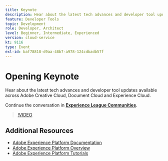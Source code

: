 ```yaml
---
title: Keynote
description: Hear about the latest tech advances and developer tool updates available across Adobe Creative Cloud, Document Cloud and Experience Cloud.
feature: Developer Tools
topic: Development
role: Developer, Architect
level: Beginner, Intermediate, Experienced
version: cloud-service
kt: 9116
type: Event
exl-id: baf78818-d9aa-48b7-a978-124cdbadb57f
---
```

# Opening Keynote

Hear about the latest tech advances and developer tool updates available across Adobe Creative Cloud, Document Cloud and Experience Cloud. 

Continue the conversation in **[Experience League Communities](https://adobe.ly/3F2g1ym)**.

>[!VIDEO](https://video.tv.adobe.com/v/337490/?quality=12&learn=on&hidetitle=true)

## Additional Resources

- [Adobe Experience Platform Documentation](https://experienceleague.adobe.com/docs/experience-platform.html)
- [Adobe Experience Platform Overview](https://experienceleague.adobe.com/docs/experience-platform/landing/home.html)
- [Adobe Experience Platform Tutorials](https://experienceleague.adobe.com/docs/platform-learn/tutorials/overview.html?lang=en)
